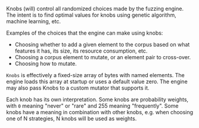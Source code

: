 Knobs (will) control all randomized choices made by the fuzzing engine. The
intent is to find optimal values for knobs using genetic algorithm, machine
learning, etc.

Examples of the choices that the engine can make using knobs:
* Choosing whether to add a given element to the corpus based on what
  features it has, its size, its resource consumption, etc.
* Choosing a corpus element to mutate, or an element pair to cross-over.
* Choosing how to mutate.

`Knobs` is effectively a fixed-size array of bytes with named elements.
The engine loads this array at startup or uses a default value zero.
The engine may also pass Knobs to a custom mutator that supports it.

Each knob has its own interpretation.
Some knobs are probability weights, with `0` meaning "never" or "rare"
 and 255 meaning "frequently".
Some knobs have a meaning in combination with other knobs, e.g.
 when choosing one of N strategies, N knobs will be used as weights.